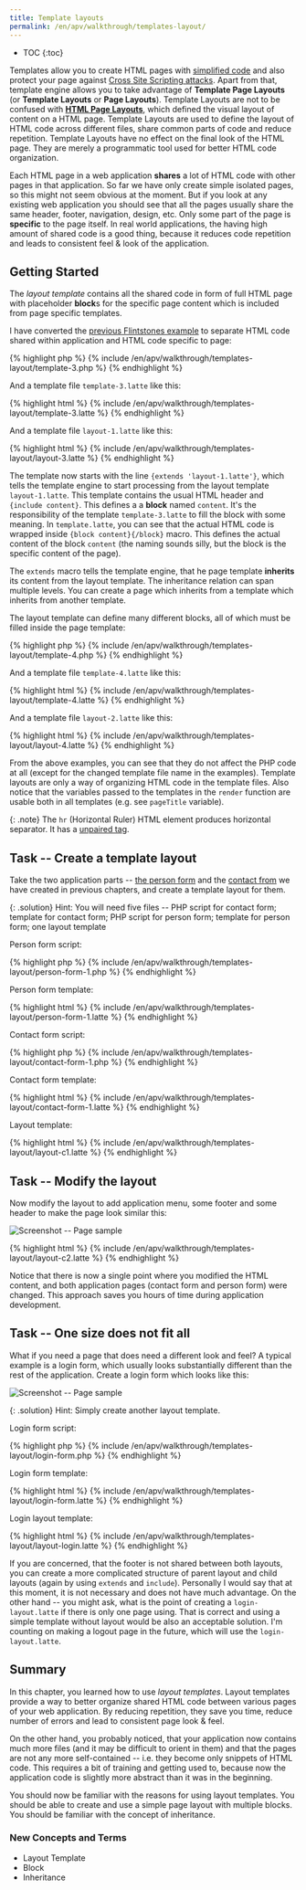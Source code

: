 ```yaml
---
title: Template layouts
permalink: /en/apv/walkthrough/templates-layout/
---
```


* TOC
{:toc}

Templates allow you to create HTML pages with [simplified code](todo) and
also protect your page against [Cross Site Scripting attacks](todo).
Apart from that, template engine allows you to take advantage of
**Template Page Layouts** (or **Template Layouts** or **Page Layouts**).
Template Layouts are not to be confused with [**HTML Page Layouts**](todo),
which defined the visual layout of content on a HTML page.
Template Layouts are used to define the layout of HTML code across different files,
share common parts of code and reduce repetition. Template Layouts have no
effect on the final look of the HTML page. They are merely a programmatic tool used
for better HTML code organization.

Each HTML page in a web application **shares** a lot of HTML code with other pages in
that application. So far we have only create simple isolated pages, so this might
not seem obvious at the moment. But if you look at any existing web application you
should see that all the pages usually share the same header, footer, navigation,
design, etc. Only some part of the page is **specific** to the page itself.
In real world applications, the having high amount of shared code is a good thing,
because it reduces code repetition and leads to consistent feel & look of the application.

## Getting Started
The *layout template*  contains all the shared code in form of full
HTML page with placeholder **block**s for the specific page content which is
included from page specific templates.

I have converted the [previous Flintstones example](todo) to separate HTML code shared
within application and HTML code specific to page:

{% highlight php %}
{% include /en/apv/walkthrough/templates-layout/template-3.php %}
{% endhighlight %}

And a template file `template-3.latte` like this:

{% highlight html %}
{% include /en/apv/walkthrough/templates-layout/template-3.latte %}
{% endhighlight %}

And a template file `layout-1.latte` like this:

{% highlight html %}
{% include /en/apv/walkthrough/templates-layout/layout-3.latte %}
{% endhighlight %}

The template now starts with the line `{extends 'layout-1.latte'}`, which tells the
template engine to start processing from the layout template `layout-1.latte`. This
template contains the usual HTML header and `{include content}`. This defines a
a **block** named `content`. It's the responsibility of the template `template-3.latte` to
fill the block with some meaning. In `template.latte`, you can see that the actual HTML
code is wrapped inside `{block content}{/block}` macro. This defines the actual content
of the block `content` (the naming sounds silly, but the block is the specific content of the page).

The `extends` macro tells the template engine, that he page template **inherits** its content
from the layout template. The inheritance relation can span multiple levels. You can create a
page which inherits from a template which inherits from another template.

The layout template can define many different blocks, all of which must be filled inside the
page template:

{% highlight php %}
{% include /en/apv/walkthrough/templates-layout/template-4.php %}
{% endhighlight %}

And a template file `template-4.latte` like this:

{% highlight html %}
{% include /en/apv/walkthrough/templates-layout/template-4.latte %}
{% endhighlight %}

And a template file `layout-2.latte` like this:

{% highlight html %}
{% include /en/apv/walkthrough/templates-layout/layout-4.latte %}
{% endhighlight %}

From the above examples, you can see that they do not affect the PHP code at all (except for the changed
template file name in the examples). Template layouts are only a way of organizing HTML code in the
template files. Also notice that the variables passed to the templates in the `render` function are
usable both in all templates (e.g. see `pageTitle` variable).

{: .note}
The `hr` (Horizontal Ruler) HTML element produces horizontal separator. It has a [unpaired tag](todo).

## Task -- Create a template layout
Take the two application parts -- [the person form](todo) and the [contact from](todo) we have
created in previous chapters, and create a template layout for them.

{: .solution}
Hint: You will need five files -- PHP script for contact form; template for contact form;
PHP script for person form; template for person form; one layout template

Person form script:

{% highlight php %}
{% include /en/apv/walkthrough/templates-layout/person-form-1.php %}
{% endhighlight %}

Person form template:

{% highlight html %}
{% include /en/apv/walkthrough/templates-layout/person-form-1.latte %}
{% endhighlight %}

Contact form script:

{% highlight php %}
{% include /en/apv/walkthrough/templates-layout/contact-form-1.php %}
{% endhighlight %}

Contact form template:

{% highlight html %}
{% include /en/apv/walkthrough/templates-layout/contact-form-1.latte %}
{% endhighlight %}

Layout template:

{% highlight html %}
{% include /en/apv/walkthrough/templates-layout/layout-c1.latte %}
{% endhighlight %}


## Task -- Modify the layout
Now modify the layout to add application menu, some footer and some header to make
the page look similar this:

![Screenshot -- Page sample](/en/apv/walkthrough/templates-layout/page-sample-1.png)

{% highlight html %}
{% include /en/apv/walkthrough/templates-layout/layout-c2.latte %}
{% endhighlight %}

Notice that there is now a single point where you modified the HTML content, and both
application pages (contact form and person form) were changed. This approach saves you
hours of time during application development.

## Task -- One size does not fit all
What if you need a page that does need a different look and feel? A typical example is
a login form, which usually looks substantially different than the rest of the application.
Create a login form which looks like this:

![Screenshot -- Page sample](/en/apv/walkthrough/templates-layout/page-sample-2.png)

{: .solution}
Hint: Simply create another layout template.

Login form script:

{% highlight php %}
{% include /en/apv/walkthrough/templates-layout/login-form.php %}
{% endhighlight %}

Login form template:

{% highlight html %}
{% include /en/apv/walkthrough/templates-layout/login-form.latte %}
{% endhighlight %}

Login layout template:

{% highlight html %}
{% include /en/apv/walkthrough/templates-layout/layout-login.latte %}
{% endhighlight %}

If you are concerned, that the footer is not shared between both layouts, you can create
a more complicated structure of parent layout and child layouts (again by using `extends` and
`include`). Personally I would say that at this moment, it is not necessary and does not have
much advantage. On the other hand -- you might ask, what is the point of creating a
`login-layout.latte` if there is only one page using. That is correct and using a simple template
without layout would be also an acceptable solution. I'm counting on making a logout page
in the future, which will use the `login-layout.latte`.


## Summary
In this chapter, you learned how to use *layout templates*. Layout templates provide a way to
better organize shared HTML code between various pages of your web application. By reducing
repetition, they save you time, reduce number of errors and lead to consistent page look & feel.

On the other hand, you probably noticed, that your application now contains much more files
(and it may be difficult to orient in them) and that the pages are not any more self-contained
-- i.e. they become only snippets of HTML code. This requires a bit of training and getting used to,
because now the application code is slightly more abstract than it was in the beginning.

You should now be familiar with the reasons for using layout templates. You should be able to
create and use a simple page layout with multiple blocks. You should be familiar with the
concept of inheritance.

### New Concepts and Terms
- Layout Template
- Block
- Inheritance
